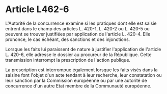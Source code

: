 # Article L462-6

L'Autorité de la concurrence examine si les pratiques dont elle est saisie entrent dans le champ des articles L. 420-1, L. 420-2 ou L. 420-5 ou peuvent se trouver justifiées par application de l'article L. 420-4. Elle prononce, le cas échéant, des sanctions et des injonctions.

Lorsque les faits lui paraissent de nature à justifier l'application de l'article L. 420-6, elle adresse le dossier au procureur de la République. Cette transmission interrompt la prescription de l'action publique.

La prescription est interrompue également lorsque les faits visés dans la saisine font l'objet d'un acte tendant à leur recherche, leur constatation ou leur sanction par la Commission européenne ou par une autorité de concurrence d'un autre Etat membre de la Communauté européenne.
